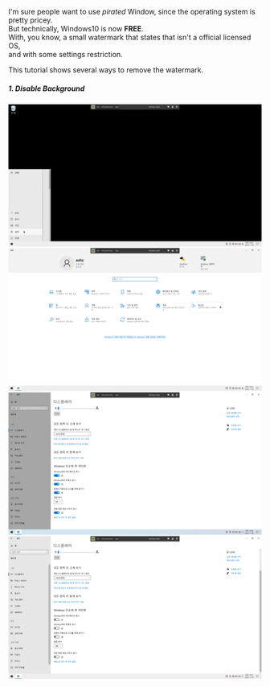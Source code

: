 I'm sure people want to use *pirated* Window, since the operating system is pretty pricey.  
But technically, Windows10 is now **FREE**.  
With, you know, a small watermark that states that isn't a official licensed OS,  
and with some settings restriction.

This tutorial shows several ways to remove the watermark.

##### 1. Disable Background
![Window 10 Watermark Remove 0](https://github.com/ashzHax/Window/blob/main/Tutorial/Window10/Watermark_Removal/TUT_WIN10_1.png)
![Window 10 Watermark Remove 1](https://github.com/ashzHax/Window/blob/main/Tutorial/Window10/Watermark_Removal/TUT_WIN10_2.png)
![Window 10 Watermark Remove 2](https://github.com/ashzHax/Window/blob/main/Tutorial/Window10/Watermark_Removal/TUT_WIN10_3.png)
![Window 10 Watermark Remove 3](https://github.com/ashzHax/Window/blob/main/Tutorial/Window10/Watermark_Removal/TUT_WIN10_4.png)
